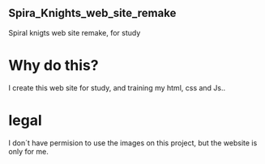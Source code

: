 ## Spira_Knights_web_site_remake
Spiral knigts web site remake, for study
#
# Why do this?
I create this web site for study, and training my html, css and Js..
#
# legal
I don´t have permision to use the images on this project, but the website is only for me. 
#
#

